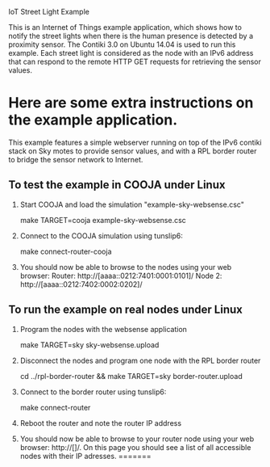 IoT Street Light Example

This is an Internet of Things example application, which shows how to notify the street lights when there is the human presence is detected by a proximity sensor. The Contiki 3.0 on Ubuntu 14.04 is used to run this example. Each street light is considered as the node with an IPv6 address that can respond to the remote HTTP GET requests for retrieving the sensor values. 

Here are some extra instructions on the example application. 
============

This example features a simple webserver running on top of the IPv6 contiki
stack on Sky motes to provide sensor values, and with a RPL border router to
bridge the sensor network to Internet.

To test the example in COOJA under Linux
----------------------------------------

1. Start COOJA and load the simulation "example-sky-websense.csc"

    make TARGET=cooja example-sky-websense.csc

2. Connect to the COOJA simulation using tunslip6:

    make connect-router-cooja

3. You should now be able to browse to the nodes using your web browser:
   Router: http://[aaaa::0212:7401:0001:0101]/
   Node 2: http://[aaaa::0212:7402:0002:0202]/


To run the example on real nodes under Linux
--------------------------------------------

1. Program the nodes with the websense application

    make TARGET=sky sky-websense.upload

2. Disconnect the nodes and program one node with the RPL border router

    cd ../rpl-border-router && make TARGET=sky border-router.upload

3. Connect to the border router using tunslip6:

    make connect-router

4. Reboot the router and note the router IP address

5. You should now be able to browse to your router node using your web browser:
   http://[<ROUTER IPv6 ADDRESS>]/. On this page you should see a list of all
   accessible nodes with their IP adresses.
=======
